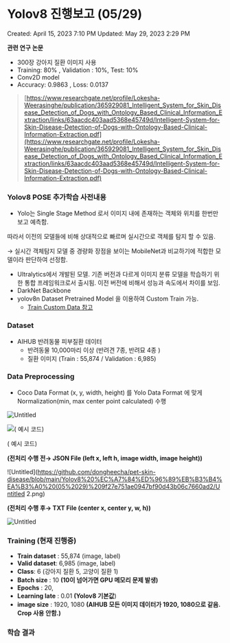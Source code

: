 # Yolov8 진행보고 (05/29)

Created: April 15, 2023 7:10 PM
Updated: May 29, 2023 2:29 PM

**관련 연구 논문**

- 300장 강아지 질환 이미지 사용
- Training: 80% , Validation : 10%, Test: 10%
- Conv2D model
- Accuracy: 0.9863 , Loss: 0.0137

> [https://www.researchgate.net/profile/Lokesha-Weerasinghe/publication/365929081_Intelligent_System_for_Skin_Disease_Detection_of_Dogs_with_Ontology_Based_Clinical_Information_Extraction/links/63aacdc403aad5368e45749d/Intelligent-System-for-Skin-Disease-Detection-of-Dogs-with-Ontology-Based-Clinical-Information-Extraction.pdf](https://www.researchgate.net/profile/Lokesha-Weerasinghe/publication/365929081_Intelligent_System_for_Skin_Disease_Detection_of_Dogs_with_Ontology_Based_Clinical_Information_Extraction/links/63aacdc403aad5368e45749d/Intelligent-System-for-Skin-Disease-Detection-of-Dogs-with-Ontology-Based-Clinical-Information-Extraction.pdf)
> 

### Yolov8 POSE 추가학습 사전내용

- Yolo는 Single Stage Method 로서 이미지 내에 존재하는 객체와 위치를 한번만 보고 예측함.

따라서 이전의 모델들에 비해 상대적으로 빠르며 실시간으로 객체를 탐지 할 수 있음.

→ 실시간 객체탐지 모델 중 경량화 장점을 보이는 MobileNet과 비교하기에 적합한 모델이라 판단하여 선정함.

- Ultralytics에서 개발된 모델. 기존 버전과 다르게 이미지 분류 모델을 학습하기 위한 통합 프레임워크로서 출시됨. 이전 버전에 비해서 성능과 속도에서 차이를 보임.
- DarkNet Backbone
- yolov8n Dataset Pretrained Model 을 이용하여 Custom Train 가능.
    - [Train Custom Data 참고](https://docs.ultralytics.com/yolov5/train_custom_data/)

### Dataset

- AIHUB 반려동물 피부질환 데이터
    - 반려동물 10,000마리 이상 (반려견 7종, 반려묘 4종 )
    - 질환 이미지 (Train : 55,874 / Validation :  6,985)

### Data Preprocessing

- Coco Data Format (x, y, width, height) 를 Yolo Data Format 에 맞게 Normalization(min, max center point calculated) 수행

![Untitled](Yolov8%20%E1%84%8C%E1%85%B5%E1%86%AB%E1%84%92%E1%85%A2%E1%86%BC%E1%84%87%E1%85%A9%E1%84%80%E1%85%A9%20(05%2029)%209f27e751ae0947bf90d43b06c7660ad2/Untitled.png)

![( 예시 코드)](Yolov8%20%E1%84%8C%E1%85%B5%E1%86%AB%E1%84%92%E1%85%A2%E1%86%BC%E1%84%87%E1%85%A9%E1%84%80%E1%85%A9%20(05%2029)%209f27e751ae0947bf90d43b06c7660ad2/Untitled%201.png)

( 예시 코드)

**(전처리 수행 전→ JSON File (left x, left h, image width, image height))**

![Untitled](https://github.com/dongheecha/pet-skin-disease/blob/main/Yolov8%20%EC%A7%84%ED%96%89%EB%B3%B4%EA%B3%A0%20(05%2029)%209f27e751ae0947bf90d43b06c7660ad2/Untitled 2.png)

**(전처리 수행 후→ TXT File (center x, center y, w, h))**

![Untitled](Yolov8%20%E1%84%8C%E1%85%B5%E1%86%AB%E1%84%92%E1%85%A2%E1%86%BC%E1%84%87%E1%85%A9%E1%84%80%E1%85%A9%20(05%2029)%209f27e751ae0947bf90d43b06c7660ad2/Untitled%203.png)

### Training (현재 진행중)

- **Train dataset** : 55,874 (image, label)
- **Valid dataset**: 6,985 (image, label)
- **Class**: 6 (강아지 질환 5, 고양이 질환 1)
- **Batch size** : 10 **(10이 넘어가면 GPU 메모리 문제 발생)**
- **Epochs** : 20,
- **Learning late** : 0.01 **(Yolov8 기본값**)
- **image size** : 1920, 1080  **(AIHUB 모든 이미지 데이터가 1920, 1080으로 같음. Crop 사용 안함.)**    

### 학습 결과

